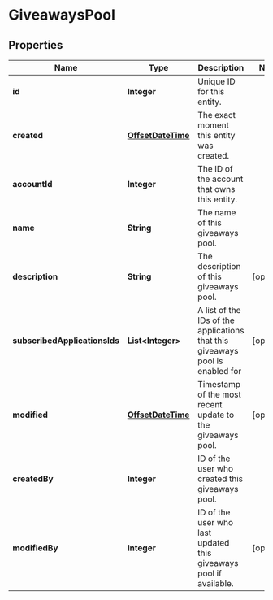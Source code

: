 

# GiveawaysPool

## Properties

Name | Type | Description | Notes
------------ | ------------- | ------------- | -------------
**id** | **Integer** | Unique ID for this entity. | 
**created** | [**OffsetDateTime**](OffsetDateTime.md) | The exact moment this entity was created. | 
**accountId** | **Integer** | The ID of the account that owns this entity. | 
**name** | **String** | The name of this giveaways pool. | 
**description** | **String** | The description of this giveaways pool. |  [optional]
**subscribedApplicationsIds** | **List&lt;Integer&gt;** | A list of the IDs of the applications that this giveaways pool is enabled for |  [optional]
**modified** | [**OffsetDateTime**](OffsetDateTime.md) | Timestamp of the most recent update to the giveaways pool. |  [optional]
**createdBy** | **Integer** | ID of the user who created this giveaways pool. | 
**modifiedBy** | **Integer** | ID of the user who last updated this giveaways pool if available. |  [optional]



